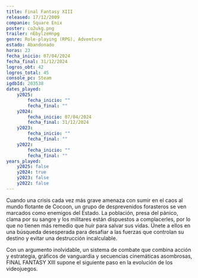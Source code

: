 ```yaml
---
title: Final Fantasy XIII
released: 17/12/2009
companie: Square Enix
poster: co2ukg.png
trailer: nEbylzeHnpg
genre: Role-playing (RPG), Adventure
estado: Abandonado
horas: 23
fecha_inicio: 07/04/2024
fecha_final: 31/12/2024
logros_obt: 42
logros_total: 45
console_pc: Steam
igdbId: 203538
dates_played:
    y2025:
        fecha_inicio: ""
        fecha_final: ""
    y2024:
        fecha_inicio: 07/04/2024
        fecha_final: 31/12/2024
    y2023:
        fecha_inicio: ""
        fecha_final: ""
    y2022:
        fecha_inicio: ""
        fecha_final: ""
years_played:
    y2025: false
    y2024: true
    y2023: false
    y2022: false
---
```


Cuando una crisis cada vez más grave amenaza con sumir en el caos al mundo flotante de Cocoon, un grupo de desprevenidos forasteros se ven marcados como enemigos del Estado. La población, presa del pánico, clama por su sangre y los militares están dispuestos a complacerles, por lo que no tienen más remedio que huir para salvar sus vidas. Únete a ellos en una búsqueda desesperada para desafiar a las fuerzas que controlan su destino y evitar una destrucción incalculable.

Con un argumento inolvidable, un sistema de combate que combina acción y estrategia, gráficos de vanguardia y secuencias cinemáticas asombrosas, FINAL FANTASY XIII supone el siguiente paso en la evolución de los videojuegos.